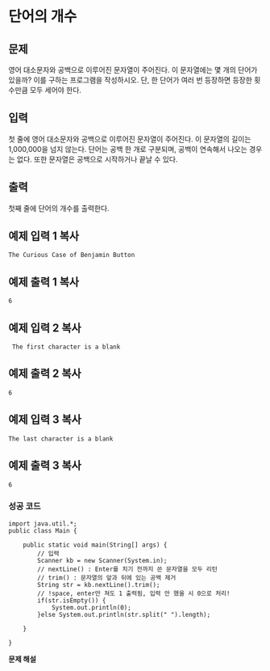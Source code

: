 # 단어의 개수



## 문제

영어 대소문자와 공백으로 이루어진 문자열이 주어진다. 이 문자열에는 몇 개의 단어가 있을까? 이를 구하는 프로그램을 작성하시오. 단, 한 단어가 여러 번 등장하면 등장한 횟수만큼 모두 세어야 한다.

## 입력

첫 줄에 영어 대소문자와 공백으로 이루어진 문자열이 주어진다. 이 문자열의 길이는 1,000,000을 넘지 않는다. 단어는 공백 한 개로 구분되며, 공백이 연속해서 나오는 경우는 없다. 또한 문자열은 공백으로 시작하거나 끝날 수 있다.

## 출력

첫째 줄에 단어의 개수를 출력한다.

## 예제 입력 1 복사

```
The Curious Case of Benjamin Button
```

## 예제 출력 1 복사

```
6
```

## 예제 입력 2 복사

```
 The first character is a blank
```

## 예제 출력 2 복사

```
6
```

## 예제 입력 3 복사

```
The last character is a blank 
```

## 예제 출력 3 복사

```
6
```



### 성공 코드

```
import java.util.*;
public class Main {

	public static void main(String[] args) {
		// 입력
		Scanner kb = new Scanner(System.in);
		// nextLine() : Enter를 치기 전까지 쓴 문자열을 모두 리턴
		// trim() : 문자열의 앞과 뒤에 있는 공백 제거
		String str = kb.nextLine().trim(); 
		// !space, enter만 쳐도 1 출력됨, 입력 안 했을 시 0으로 처리!
		if(str.isEmpty()) {
			System.out.println(0);
		}else System.out.println(str.split(" ").length);

	}

}
```



**문제 해설**

[Notion]: https://lealea.tistory.com/42

